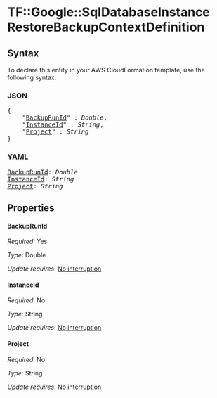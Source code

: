 # TF::Google::SqlDatabaseInstance RestoreBackupContextDefinition

## Syntax

To declare this entity in your AWS CloudFormation template, use the following syntax:

### JSON

<pre>
{
    "<a href="#backuprunid" title="BackupRunId">BackupRunId</a>" : <i>Double</i>,
    "<a href="#instanceid" title="InstanceId">InstanceId</a>" : <i>String</i>,
    "<a href="#project" title="Project">Project</a>" : <i>String</i>
}
</pre>

### YAML

<pre>
<a href="#backuprunid" title="BackupRunId">BackupRunId</a>: <i>Double</i>
<a href="#instanceid" title="InstanceId">InstanceId</a>: <i>String</i>
<a href="#project" title="Project">Project</a>: <i>String</i>
</pre>

## Properties

#### BackupRunId

_Required_: Yes

_Type_: Double

_Update requires_: [No interruption](https://docs.aws.amazon.com/AWSCloudFormation/latest/UserGuide/using-cfn-updating-stacks-update-behaviors.html#update-no-interrupt)

#### InstanceId

_Required_: No

_Type_: String

_Update requires_: [No interruption](https://docs.aws.amazon.com/AWSCloudFormation/latest/UserGuide/using-cfn-updating-stacks-update-behaviors.html#update-no-interrupt)

#### Project

_Required_: No

_Type_: String

_Update requires_: [No interruption](https://docs.aws.amazon.com/AWSCloudFormation/latest/UserGuide/using-cfn-updating-stacks-update-behaviors.html#update-no-interrupt)

